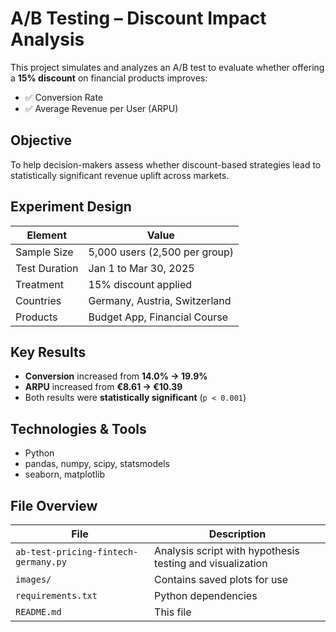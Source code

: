 # A/B Testing – Discount Impact Analysis

This project simulates and analyzes an A/B test to evaluate whether offering a **15% discount** on financial products improves:

- ✅ Conversion Rate
- ✅ Average Revenue per User (ARPU)

## Objective

To help decision-makers assess whether discount-based strategies lead to statistically significant revenue uplift across markets.

## Experiment Design

| Element         | Value                       |
|----------------|-----------------------------|
| Sample Size     | 5,000 users (2,500 per group) |
| Test Duration   | Jan 1 to Mar 30, 2025       |
| Treatment       | 15% discount applied        |
| Countries       | Germany, Austria, Switzerland |
| Products        | Budget App, Financial Course |

## Key Results

- **Conversion** increased from **14.0% → 19.9%**
- **ARPU** increased from **€8.61 → €10.39**
- Both results were **statistically significant** (`p < 0.001`)

## Technologies & Tools

- Python
- pandas, numpy, scipy, statsmodels
- seaborn, matplotlib

## File Overview

| File | Description |
|------|-------------|
| `ab-test-pricing-fintech-germany.py` | Analysis script with hypothesis testing and visualization |
| `images/` | Contains saved plots for use |
| `requirements.txt` | Python dependencies |
| `README.md` | This file |
